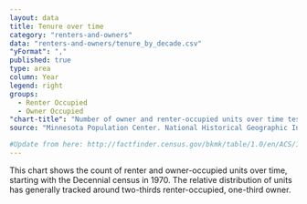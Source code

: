 ```yaml
---
layout: data
title: Tenure over time
category: "renters-and-owners"
data: "renters-and-owners/tenure_by_decade.csv"
"yFormat": ","
published: true
type: area
column: Year
legend: right
groups:
  - Renter Occupied
  - Owner Occupied
"chart-title": "Number of owner and renter-occupied units over time test"
source: "Minnesota Population Center. National Historical Geographic Information System: Version 2.0. Minneapolis, MN: University of Minnesota 2011. https://www.nhgis.org/; US Census 1970-2010"

#Update from here: http://factfinder.census.gov/bkmk/table/1.0/en/ACS/14_5YR/B25036/0500000US06075
---
```

This chart shows the count of renter and owner-occupied units over time, starting with the Decennial census in 1970. The relative distribution of units has generally tracked around two-thirds renter-occupied, one-third owner.
